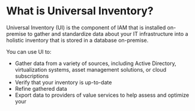 # What is Universal Inventory?

Universal Inventory (UI) is the component of IAM that is installed on-premise to gather and standardize data about your IT infrastructure into a holistic inventory that is stored in a database on-premise.

You can use UI to:

- Gather data from a variety of sources, including Active Directory, virtualization systems, asset management solutions, or cloud subscriptions
- Verify that your inventory is up-to-date
- Refine gathered data
- Export data to providers of value services to help assess and optimize your 
